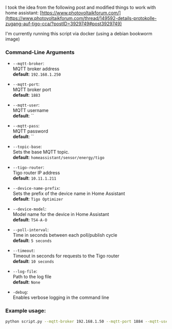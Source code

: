 I took the idea from the following post and modified things to work with home assistant:
[https://www.photovoltaikforum.com/](https://www.photovoltaikforum.com/thread/149592-details-protokolle-zugang-auf-tigo-cca/?postID=3929749#post3929749)


I'm currently running this script via docker (using a debian bookworm image)

### Command-Line Arguments

- `--mqtt-broker`:  
  MQTT broker address  
  **default**: `192.168.1.250`

- `--mqtt-port`:  
  MQTT broker port  
  **default**: `1883`

- `--mqtt-user`:  
  MQTT username  
  **default**: ``

- `--mqtt-pass`:  
  MQTT password  
  **default**: ``

- `--topic-base`:  
  Sets the base MQTT topic.  
  **default**: `homeassistant/sensor/energy/tigo`

- `--tigo-router`:  
  Tigo router IP address  
  **default**: `10.11.1.211`

- `--device-name-prefix`:  
  Sets the prefix of the device name in Home Assistant  
  **default**: `Tigo Optimizer`

- `--device-model`:  
  Model name for the device in Home Assistant  
  **default**: `TS4-A-O`

- `--poll-interval`:  
  Time in seconds between each poll/publish cycle  
  **default**: `5 seconds`

- `--timeout`:  
  Timeout in seconds for requests to the Tigo router  
  **default**: `10 seconds`

- `--log-file`:  
  Path to the log file  
  **default**: `None`

- `-debug`:  
  Enables verbose logging in the command line

### Example usage:
```bash
python script.py --mqtt-broker 192.168.1.50 --mqtt-port 1884 --mqtt-user myuser --mqtt-pass mypassword --poll-interval 10 --timeout 20 --log-file /path/to/logfile -debug
